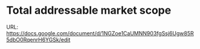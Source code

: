 # Total addressable market scope

URL: https://docs.google.com/document/d/1NGZoe1CaUMNN903fgSsj6Ugw85R5dbO0RqenrH6YGSk/edit
